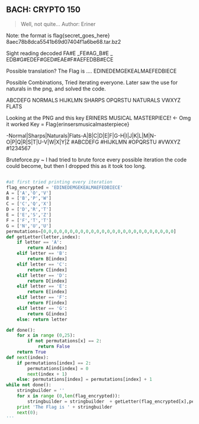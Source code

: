 BACH: CRYPTO 150
----------------------

>Well, not quite...
>Author: Eriner

Note: the format is flag{secret_goes_here}
8aec78b8dca5541b69d07404f1a6be68.tar.bz2

Sight reading decoded
FA#E _FE#AG_B#E _ EDB#G#EDEF#GED#EAE#F#AEFEDBB#ECE

Possible translation?
The Flag is .... EDINEDEMGEKEALMAEFEDBIECE

Possible Combinations, Tried iterating everyone.
Later saw the use for naturals in the png, and solved the code.

ABCDEFG NORMALS
HIJKLMN SHARPS
OPQRSTU NATURALS
VWXYZ   FLATS

Looking at the PNG and this key
ERINERS MUSICAL MASTERPIECE! <- Omg it worked
Key = Flag{erinsersmusicalmasterpiece}

-Normal|Sharps|Naturals|Flats-A|B|C|D|E|F|G-H|I|J|K|L|M|N-O|P|Q|R|S|T|U-V|W|X|Y|Z
#ABCDEFG
#HIJKLMN
#OPQRSTU
#VWXYZ
#1234567

Bruteforce.py
 ~ I had tried to brute force every possible iteration the code could become, but then I dropped this as it took too long.
```python

#at first tried printing every iteration
flag_encrypted = 'EDINEDEMGEKEALMAEFEDBIECE'
A = ['A','O','V']
B = ['B','P','W']
C = ['C','Q','X']
D = ['D','R','T']
E = ['E','S','Z']
F = ['F','T','T']
G = ['N','U','U']
permutations=[0,0,0,0,0,0,0,0,0,0,0,0,0,0,0,0,0,0,0,0,0,0,0,0,0]
def getLetter(letter,index):
	if letter == 'A':
		return A[index]
	elif letter == 'B':
		return B[index]
	elif letter == 'C':
		return C[index]
	elif letter == 'D':
		return D[index]
	elif letter == 'E':
		return E[index]
	elif letter == 'F':
		return F[index]
	elif letter == 'G':
		return G[index]
	else: return letter

def done():
	for x in range (0,25):
		if not permutations[x] == 2:
			return False
	return True
def next(index):
	if permutations[index] == 2:
		permutations[index] = 0
		next(index + 1)
	else: permutations[index] = permutations[index] + 1
while not done():
	stringbuilder = ''
	for x in range (0,len(flag_encrypted)):
		stringbuilder = stringbuilder  + getLetter(flag_encrypted[x],permutations[x])
	print 'The Flag is ' + stringbuilder
	next(0);
'''

